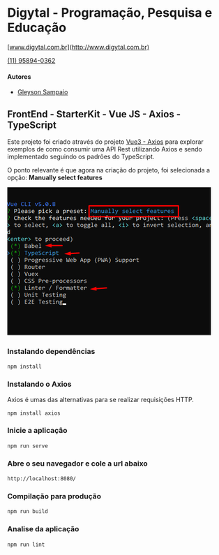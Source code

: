 # Digytal - Programação, Pesquisa e Educação
[www.digytal.com.br](http://www.digytal.com.br)

[(11) 95894-0362](https://api.whatsapp.com/send?phone=5511958940362)

#### Autores
- [Gleyson Sampaio](https://github.com/glysns)

## FrontEnd - StarterKit - Vue JS - Axios - TypeScript

Este projeto foi criado através do projeto [Vue3 - Axios](https://github.com/glysns/frontend-stater-kit/tree/main/vue/vue-axios) para explorar exemplos de como consumir uma API Rest utilizando Axios e sendo implementado seguindo os padrões do TypeScript.

O ponto relevante é que agora na criação do projeto, foi selecionada a opção: **Manually select features**

![image](https://github.com/glysns/frontend-stater-kit/blob/main/img/vue-ts.png)

### Instalando dependências

```shell
npm install
```

### Instalando o Axios

Axios é umas das alternativas para se realizar requisições HTTP.

```shell
npm install axios

```

### Inicie a aplicação

```shell
npm run serve
```

### Abre o seu navegador e cole a url abaixo

```shell
http://localhost:8080/
```

### Compilação para produção

```shell
npm run build
```

### Analise da aplicação

```shell
npm run lint
```